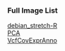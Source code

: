 ### Full Image List  
[debian_stretch-R](./debian_stretch-R)  
[PCA](./MultivariateAnalysis/PCA)  
[VcfCovExprAnno](./VcfCovExprAnno/)  

